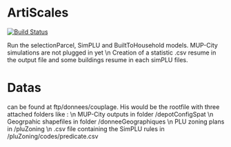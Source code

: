# ArtiScales

[![Build Status](https://travis-ci.org/ArtiScales/ArtiScales.svg?branch=master)](https://travis-ci.org/ArtiScales/ArtiScales)

Run the selectionParcel, SimPLU and BuiltToHousehold models. 
MUP-City simulations are not plugged in yet \n
Creation of a statistic .csv resume in the output file and some buildings resume in each simPLU files.


# Datas 
can be found at ftp/donnees/couplage. His would be the rootfile with three attached folders like : \n
MUP-City outputs in folder /depotConfigSpat \n
Geogrpahic shapefiles in folder /donneeGeographiques \n
PLU zoning plans in /pluZoning \n
.csv file containing the SimPLU rules in /pluZoning/codes/predicate.csv
